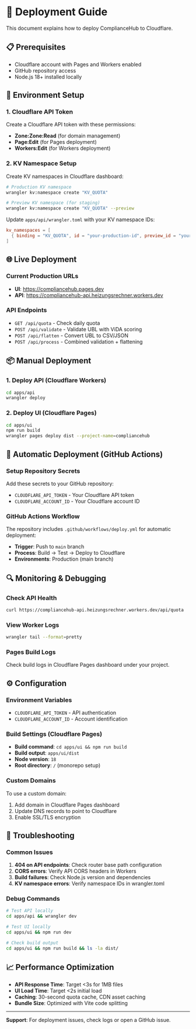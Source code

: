 # 🚀 Deployment Guide

This document explains how to deploy ComplianceHub to Cloudflare.

## 📋 Prerequisites

- Cloudflare account with Pages and Workers enabled
- GitHub repository access
- Node.js 18+ installed locally

## 🔧 Environment Setup

### 1. Cloudflare API Token
Create a Cloudflare API token with these permissions:
- **Zone:Zone:Read** (for domain management)
- **Page:Edit** (for Pages deployment)
- **Workers:Edit** (for Workers deployment)

### 2. KV Namespace Setup
Create KV namespaces in Cloudflare dashboard:
```bash
# Production KV namespace
wrangler kv:namespace create "KV_QUOTA"

# Preview KV namespace (for staging)  
wrangler kv:namespace create "KV_QUOTA" --preview
```

Update `apps/api/wrangler.toml` with your KV namespace IDs:
```toml
kv_namespaces = [
  { binding = "KV_QUOTA", id = "your-production-id", preview_id = "your-preview-id" }
]
```

## 🌐 Live Deployment

### Current Production URLs
- **UI**: https://compliancehub.pages.dev
- **API**: https://compliancehub-api.heizungsrechner.workers.dev

### API Endpoints
- `GET /api/quota` - Check daily quota
- `POST /api/validate` - Validate UBL with ViDA scoring
- `POST /api/flatten` - Convert UBL to CSV/JSON
- `POST /api/process` - Combined validation + flattening

## 📦 Manual Deployment

### 1. Deploy API (Cloudflare Workers)
```bash
cd apps/api
wrangler deploy
```

### 2. Deploy UI (Cloudflare Pages)
```bash
cd apps/ui
npm run build
wrangler pages deploy dist --project-name=compliancehub
```

## 🤖 Automatic Deployment (GitHub Actions)

### Setup Repository Secrets
Add these secrets to your GitHub repository:
- `CLOUDFLARE_API_TOKEN` - Your Cloudflare API token
- `CLOUDFLARE_ACCOUNT_ID` - Your Cloudflare account ID

### GitHub Actions Workflow
The repository includes `.github/workflows/deploy.yml` for automatic deployment:
- **Trigger**: Push to `main` branch
- **Process**: Build → Test → Deploy to Cloudflare
- **Environments**: Production (main branch)

## 🔍 Monitoring & Debugging

### Check API Health
```bash
curl https://compliancehub-api.heizungsrechner.workers.dev/api/quota
```

### View Worker Logs
```bash
wrangler tail --format=pretty
```

### Pages Build Logs
Check build logs in Cloudflare Pages dashboard under your project.

## ⚙️ Configuration

### Environment Variables
- `CLOUDFLARE_API_TOKEN` - API authentication
- `CLOUDFLARE_ACCOUNT_ID` - Account identification

### Build Settings (Cloudflare Pages)
- **Build command**: `cd apps/ui && npm run build`
- **Build output**: `apps/ui/dist`
- **Node version**: `18`
- **Root directory**: `/` (monorepo setup)

### Custom Domains
To use a custom domain:
1. Add domain in Cloudflare Pages dashboard
2. Update DNS records to point to Cloudflare
3. Enable SSL/TLS encryption

## 🚨 Troubleshooting

### Common Issues
1. **404 on API endpoints**: Check router base path configuration
2. **CORS errors**: Verify API CORS headers in Workers
3. **Build failures**: Check Node.js version and dependencies
4. **KV namespace errors**: Verify namespace IDs in wrangler.toml

### Debug Commands
```bash
# Test API locally
cd apps/api && wrangler dev

# Test UI locally  
cd apps/ui && npm run dev

# Check build output
cd apps/ui && npm run build && ls -la dist/
```

## 📈 Performance Optimization

- **API Response Time**: Target <3s for 1MB files
- **UI Load Time**: Target <2s initial load
- **Caching**: 30-second quota cache, CDN asset caching
- **Bundle Size**: Optimized with Vite code splitting

---

**Support**: For deployment issues, check logs or open a GitHub issue.